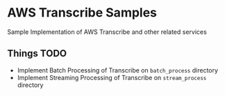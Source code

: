 # AWS Transcribe Samples
Sample Implementation of AWS Transcribe and other related services


## Things TODO

- Implement Batch Processing of Transcribe on `batch_process` directory
- Implement Streaming Processing of Transcribe on `stream_process` directory
